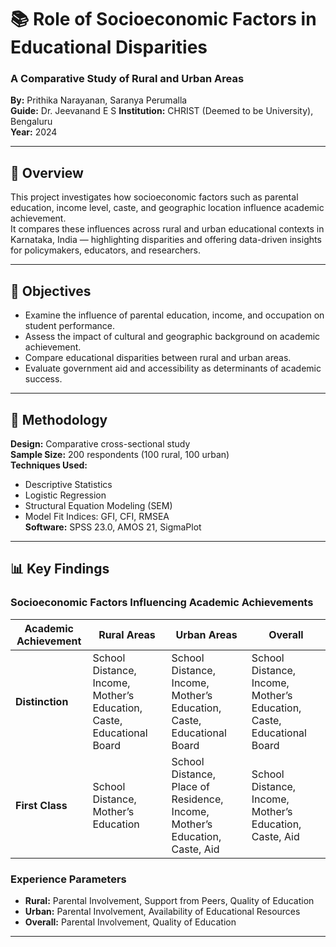 # 📚 Role of Socioeconomic Factors in Educational Disparities  
### A Comparative Study of Rural and Urban Areas  
**By:** Prithika Narayanan, Saranya Perumalla  
**Guide:** Dr. Jeevanand E S
**Institution:** CHRIST (Deemed to be University), Bengaluru  
**Year:** 2024  

---

## 🧩 Overview  
This project investigates how socioeconomic factors such as parental education, income level, caste, and geographic location influence academic achievement.  
It compares these influences across rural and urban educational contexts in Karnataka, India — highlighting disparities and offering data-driven insights for policymakers, educators, and researchers.

---

## 🎯 Objectives  
- Examine the influence of parental education, income, and occupation on student performance.  
- Assess the impact of cultural and geographic background on academic achievement.  
- Compare educational disparities between rural and urban areas.  
- Evaluate government aid and accessibility as determinants of academic success.

---

## 🧠 Methodology  
**Design:** Comparative cross-sectional study  
**Sample Size:** 200 respondents (100 rural, 100 urban)  
**Techniques Used:**  
- Descriptive Statistics  
- Logistic Regression  
- Structural Equation Modeling (SEM)  
- Model Fit Indices: GFI, CFI, RMSEA  
**Software:** SPSS 23.0, AMOS 21, SigmaPlot

---

## 📊 Key Findings  

### Socioeconomic Factors Influencing Academic Achievements  

| Academic Achievement | Rural Areas | Urban Areas | Overall |
|----------------------|-------------|-------------|---------|
| **Distinction**      | School Distance, Income, Mother’s Education, Caste, Educational Board | School Distance, Income, Mother’s Education, Caste, Educational Board | School Distance, Income, Mother’s Education, Caste, Educational Board |
| **First Class**      | School Distance, Mother’s Education | School Distance, Place of Residence, Income, Mother’s Education, Caste, Aid | School Distance, Income, Mother’s Education, Caste, Aid |

### Experience Parameters  
- **Rural:** Parental Involvement, Support from Peers, Quality of Education  
- **Urban:** Parental Involvement, Availability of Educational Resources  
- **Overall:** Parental Involvement, Quality of Education

---
